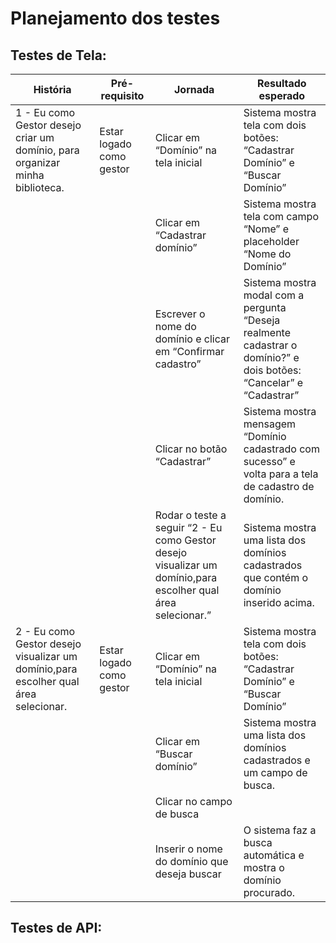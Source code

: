 # Planejamento dos testes

## Testes de Tela:
  
| História |	Pré-requisito	| Jornada	| Resultado esperado |
|----------|--------------------|-----------|--------------------|
|1 - Eu como Gestor desejo criar um domínio, para organizar minha biblioteca. |	Estar logado como gestor	| Clicar em “Domínio” na tela inicial	| Sistema mostra tela com dois botões: “Cadastrar Domínio” e “Buscar Domínio” |
| | |        Clicar em “Cadastrar domínio”	| Sistema mostra tela com campo “Nome” e placeholder “Nome do Domínio” |
| | |        Escrever o nome do domínio e clicar em “Confirmar cadastro” |	Sistema mostra modal com a pergunta “Deseja realmente cadastrar o domínio?” e dois botões: “Cancelar” e “Cadastrar” |
| | |        Clicar no botão “Cadastrar”	 | Sistema mostra mensagem “Domínio cadastrado com sucesso” e volta para a tela de cadastro de domínio. |
| | |        Rodar o teste a seguir “2 - Eu como Gestor desejo visualizar um domínio,para escolher qual área selecionar.” |	Sistema mostra uma lista dos domínios cadastrados que contém o domínio inserido acima.|        
| 2 - Eu como Gestor desejo visualizar um domínio,para escolher qual área selecionar. |	Estar logado como gestor |	Clicar em “Domínio” na tela inicial	| Sistema mostra tela com dois botões: “Cadastrar Domínio” e “Buscar Domínio” |
| | |        Clicar em “Buscar domínio”	 | Sistema mostra uma lista dos domínios cadastrados e um campo de busca.|
| | |        Clicar no campo de busca	| |
| | |    Inserir o nome do domínio que deseja buscar |	O sistema faz a busca automática e mostra o domínio procurado.|

## Testes de API:
